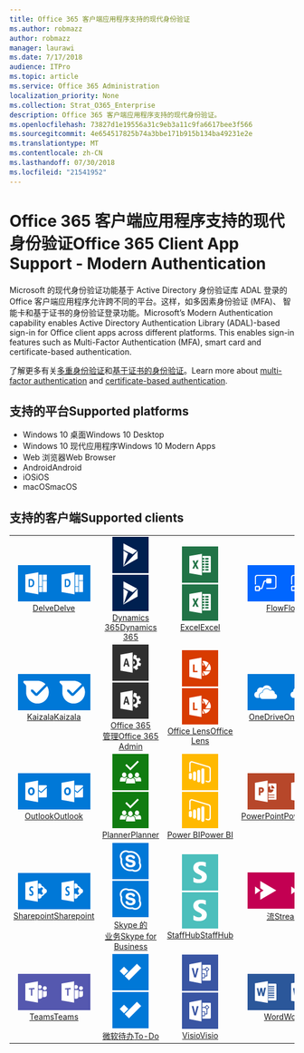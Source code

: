 ```yaml
---
title: Office 365 客户端应用程序支持的现代身份验证
ms.author: robmazz
author: robmazz
manager: laurawi
ms.date: 7/17/2018
audience: ITPro
ms.topic: article
ms.service: Office 365 Administration
localization_priority: None
ms.collection: Strat_O365_Enterprise
description: Office 365 客户端应用程序支持的现代身份验证。
ms.openlocfilehash: 73827d1e19556a31c9eb3a11c9fa6617bee3f566
ms.sourcegitcommit: 4e654517825b74a3bbe171b915b134ba49231e2e
ms.translationtype: MT
ms.contentlocale: zh-CN
ms.lasthandoff: 07/30/2018
ms.locfileid: "21541952"
---
```

# <a name="office-365-client-app-support---modern-authentication"></a><span data-ttu-id="52fd1-103">Office 365 客户端应用程序支持的现代身份验证</span><span class="sxs-lookup"><span data-stu-id="52fd1-103">Office 365 Client App Support - Modern Authentication</span></span>

<span data-ttu-id="52fd1-p101">Microsoft 的现代身份验证功能基于 Active Directory 身份验证库 ADAL 登录的 Office 客户端应用程序允许跨不同的平台。这样，如多因素身份验证 (MFA)、 智能卡和基于证书的身份验证登录功能。</span><span class="sxs-lookup"><span data-stu-id="52fd1-p101">Microsoft’s Modern Authentication capability enables Active Directory Authentication Library (ADAL)-based sign-in for Office client apps across different platforms. This enables sign-in features such as Multi-Factor Authentication (MFA), smart card and certificate-based authentication.</span></span>

<span data-ttu-id="52fd1-106">了解更多有关[多重身份验证](https://docs.microsoft.com/azure/active-directory/authentication/multi-factor-authentication)和[基于证书的身份验证](https://docs.microsoft.com/azure/active-directory/active-directory-certificate-based-authentication-get-started)。</span><span class="sxs-lookup"><span data-stu-id="52fd1-106">Learn more about [multi-factor authentication](https://docs.microsoft.com/azure/active-directory/authentication/multi-factor-authentication) and [certificate-based authentication](https://docs.microsoft.com/azure/active-directory/active-directory-certificate-based-authentication-get-started).</span></span>

## <a name="supported-platforms"></a><span data-ttu-id="52fd1-107">支持的平台</span><span class="sxs-lookup"><span data-stu-id="52fd1-107">Supported platforms</span></span>

 - <span data-ttu-id="52fd1-108">Windows 10 桌面</span><span class="sxs-lookup"><span data-stu-id="52fd1-108">Windows 10 Desktop</span></span>
 - <span data-ttu-id="52fd1-109">Windows 10 现代应用程序</span><span class="sxs-lookup"><span data-stu-id="52fd1-109">Windows 10 Modern Apps</span></span>
 - <span data-ttu-id="52fd1-110">Web 浏览器</span><span class="sxs-lookup"><span data-stu-id="52fd1-110">Web Browser</span></span>
 - <span data-ttu-id="52fd1-111">Android</span><span class="sxs-lookup"><span data-stu-id="52fd1-111">Android</span></span>
 - <span data-ttu-id="52fd1-112">iOS</span><span class="sxs-lookup"><span data-stu-id="52fd1-112">iOS</span></span>
 - <span data-ttu-id="52fd1-113">macOS</span><span class="sxs-lookup"><span data-stu-id="52fd1-113">macOS</span></span>

## <a name="supported-clients"></a><span data-ttu-id="52fd1-114">支持的客户端</span><span class="sxs-lookup"><span data-stu-id="52fd1-114">Supported clients</span></span>

| | | | | | |
|:---:|:---:|:---:|:---:|:---:|:---:|
| <span data-ttu-id="52fd1-115">![深入图标](images/o365-delve-64x64.png)</span><span class="sxs-lookup"><span data-stu-id="52fd1-115">![Delve icon](images/o365-delve-64x64.png)</span></span> <br> [<span data-ttu-id="52fd1-116">Delve</span><span class="sxs-lookup"><span data-stu-id="52fd1-116">Delve</span></span>](https://products.office.com/business/intelligent-search) | <span data-ttu-id="52fd1-117">![Dynamics 365 图标](images/o365-dynamics365-64x64.png)</span><span class="sxs-lookup"><span data-stu-id="52fd1-117">![Dynamics 365 icon](images/o365-dynamics365-64x64.png)</span></span> <br> [<span data-ttu-id="52fd1-118">Dynamics 365</span><span class="sxs-lookup"><span data-stu-id="52fd1-118">Dynamics 365</span></span>](https://dynamics.microsoft.com) | <span data-ttu-id="52fd1-119">![Excel 图标](images/o365-excel-64x64.png)</span><span class="sxs-lookup"><span data-stu-id="52fd1-119">![Excel icon](images/o365-excel-64x64.png)</span></span> <br> [<span data-ttu-id="52fd1-120">Excel</span><span class="sxs-lookup"><span data-stu-id="52fd1-120">Excel</span></span>](https://products.office.com/excel) | <span data-ttu-id="52fd1-121">![流图标](images/o365-flow-64x64.png)</span><span class="sxs-lookup"><span data-stu-id="52fd1-121">![Flow icon](images/o365-flow-64x64.png)</span></span> <br> [<span data-ttu-id="52fd1-122">Flow</span><span class="sxs-lookup"><span data-stu-id="52fd1-122">Flow</span></span>](https://flow.microsoft.com) | <span data-ttu-id="52fd1-123">![表单图标](images/o365-forms-64x64.png)</span><span class="sxs-lookup"><span data-stu-id="52fd1-123">![Forms icon](images/o365-forms-64x64.png)</span></span> <br> [<span data-ttu-id="52fd1-124">Forms</span><span class="sxs-lookup"><span data-stu-id="52fd1-124">Forms</span></span>](https://flow.microsoft.com/connectors/shared_microsoftforms/microsoft-forms/) | 
| <span data-ttu-id="52fd1-125">![Kaizala 图标](images/o365-kaizala-64x64.png)</span><span class="sxs-lookup"><span data-stu-id="52fd1-125">![Kaizala icon](images/o365-kaizala-64x64.png)</span></span> <br> [<span data-ttu-id="52fd1-126">Kaizala</span><span class="sxs-lookup"><span data-stu-id="52fd1-126">Kaizala</span></span>](https://products.office.com/en/business/microsoft-kaizala) | <span data-ttu-id="52fd1-127">![Office 365 管理图标](images/o365-o365admin-64x64.png)</span><span class="sxs-lookup"><span data-stu-id="52fd1-127">![Office 365 Admin icon](images/o365-o365admin-64x64.png)</span></span> <br> [<span data-ttu-id="52fd1-128">Office 365<br>管理</span><span class="sxs-lookup"><span data-stu-id="52fd1-128">Office 365 <br> Admin</span></span>](https://products.office.com/business/manage-office-365-admin-app) | <span data-ttu-id="52fd1-129">![镜头图标](images/o365-lens-64x64.png)</span><span class="sxs-lookup"><span data-stu-id="52fd1-129">![Lens icon](images/o365-lens-64x64.png)</span></span> <br> [<span data-ttu-id="52fd1-130">Office Lens</span><span class="sxs-lookup"><span data-stu-id="52fd1-130">Office Lens</span></span>](https://www.microsoft.com/p/office-lens/9wzdncrfj3t8?activetab=pivot%3Aoverviewtab) | <span data-ttu-id="52fd1-131">![OneDrive for Business 图标](images/o365-OneDrive-64x64.png)</span><span class="sxs-lookup"><span data-stu-id="52fd1-131">![OneDrive for Business icon](images/o365-OneDrive-64x64.png)</span></span> <br> [<span data-ttu-id="52fd1-132">OneDrive</span><span class="sxs-lookup"><span data-stu-id="52fd1-132">OneDrive</span></span>](https://products.office.com/onedrive-for-business/online-cloud-storage) | <span data-ttu-id="52fd1-133">![OneNote 图标](images/o365-OneNote-64x64.png)</span><span class="sxs-lookup"><span data-stu-id="52fd1-133">![OneNote icon](images/o365-OneNote-64x64.png)</span></span> <br> [<span data-ttu-id="52fd1-134">OneNote</span><span class="sxs-lookup"><span data-stu-id="52fd1-134">OneNote</span></span>](https://products.office.com/onenote)
| <span data-ttu-id="52fd1-135">![Outlook 图标](images/o365-outlook-64x64.png)</span><span class="sxs-lookup"><span data-stu-id="52fd1-135">![Outlook icon](images/o365-outlook-64x64.png)</span></span> <br> [<span data-ttu-id="52fd1-136">Outlook</span><span class="sxs-lookup"><span data-stu-id="52fd1-136">Outlook</span></span>](https://products.office.com/outlook) | <span data-ttu-id="52fd1-137">![计划工具图标](images/o365-planner-64x64.png)</span><span class="sxs-lookup"><span data-stu-id="52fd1-137">![Planner icon](images/o365-planner-64x64.png)</span></span> <br> [<span data-ttu-id="52fd1-138">Planner</span><span class="sxs-lookup"><span data-stu-id="52fd1-138">Planner</span></span>](https://products.office.com/business/task-management-software) | <span data-ttu-id="52fd1-139">![PowerBI 图标](images/o365-powerbi-64x64.png)</span><span class="sxs-lookup"><span data-stu-id="52fd1-139">![PowerBI icon](images/o365-powerbi-64x64.png)</span></span> <br> [<span data-ttu-id="52fd1-140">Power BI</span><span class="sxs-lookup"><span data-stu-id="52fd1-140">Power BI</span></span>](https://powerbi.microsoft.com) | <span data-ttu-id="52fd1-141">![PowerPoint 图标](images/o365-powerpoint-64x64.png)</span><span class="sxs-lookup"><span data-stu-id="52fd1-141">![PowerPoint icon](images/o365-powerpoint-64x64.png)</span></span> <br> [<span data-ttu-id="52fd1-142">PowerPoint</span><span class="sxs-lookup"><span data-stu-id="52fd1-142">PowerPoint</span></span>](https://products.office.com/powerpoint) | <span data-ttu-id="52fd1-143">![项目图标](images/o365-project-64x64.png)</span><span class="sxs-lookup"><span data-stu-id="52fd1-143">![Project icon](images/o365-project-64x64.png)</span></span> <br> [<span data-ttu-id="52fd1-144">Project</span><span class="sxs-lookup"><span data-stu-id="52fd1-144">Project</span></span>](https://products.office.com/project) 
| <span data-ttu-id="52fd1-145">![SharePoint 图标](images/o365-sharepoint-64x64.png)</span><span class="sxs-lookup"><span data-stu-id="52fd1-145">![SharePoint icon](images/o365-sharepoint-64x64.png)</span></span> <br> [<span data-ttu-id="52fd1-146">Sharepoint</span><span class="sxs-lookup"><span data-stu-id="52fd1-146">Sharepoint</span></span>](https://products.office.com/sharepoint) | <span data-ttu-id="52fd1-147">![Skype 业务图标](images/o365-skypeforbusiness-64x64.png)</span><span class="sxs-lookup"><span data-stu-id="52fd1-147">![Skype for Business icon](images/o365-skypeforbusiness-64x64.png)</span></span> <br> [<span data-ttu-id="52fd1-148">Skype 的<br>业务</span><span class="sxs-lookup"><span data-stu-id="52fd1-148">Skype for <br> Business</span></span>](https://www.skype.com/business/) | <span data-ttu-id="52fd1-149">![StaffHub 图标](images/o365-staffhub-64x64.png)</span><span class="sxs-lookup"><span data-stu-id="52fd1-149">![StaffHub icon](images/o365-staffhub-64x64.png)</span></span> <br> [<span data-ttu-id="52fd1-150">StaffHub</span><span class="sxs-lookup"><span data-stu-id="52fd1-150">StaffHub</span></span>](https://products.office.com/microsoft-staffhub/staff-scheduling-software) | <span data-ttu-id="52fd1-151">![流图标](images/o365-stream-64x64.png)</span><span class="sxs-lookup"><span data-stu-id="52fd1-151">![Stream icon](images/o365-stream-64x64.png)</span></span> <br> [<span data-ttu-id="52fd1-152">流</span><span class="sxs-lookup"><span data-stu-id="52fd1-152">Stream</span></span>](https://stream.microsoft.com) | <span data-ttu-id="52fd1-153">![Sway 图标](images/o365-sway-64x64.png)</span><span class="sxs-lookup"><span data-stu-id="52fd1-153">![Sway icon](images/o365-sway-64x64.png)</span></span> <br> [<span data-ttu-id="52fd1-154">Sway</span><span class="sxs-lookup"><span data-stu-id="52fd1-154">Sway</span></span>](https://sway.com)
| <span data-ttu-id="52fd1-155">![团队图标](images/o365-teams-64x64.png)</span><span class="sxs-lookup"><span data-stu-id="52fd1-155">![Teams icon](images/o365-teams-64x64.png)</span></span> <br> [<span data-ttu-id="52fd1-156">Teams</span><span class="sxs-lookup"><span data-stu-id="52fd1-156">Teams</span></span>](https://products.office.com/microsoft-teams/group-chat-software) | <span data-ttu-id="52fd1-157">![待办事项图标](images/o365-todo-64x64.png)</span><span class="sxs-lookup"><span data-stu-id="52fd1-157">![To-Do icon](images/o365-todo-64x64.png)</span></span> <br> [<span data-ttu-id="52fd1-158">微软待办</span><span class="sxs-lookup"><span data-stu-id="52fd1-158">To-Do</span></span>](https://todo.microsoft.com) | <span data-ttu-id="52fd1-159">![Visio 图标](images/o365-visio-64x64.png)</span><span class="sxs-lookup"><span data-stu-id="52fd1-159">![Visio icon](images/o365-visio-64x64.png)</span></span> <br> [<span data-ttu-id="52fd1-160">Visio</span><span class="sxs-lookup"><span data-stu-id="52fd1-160">Visio</span></span>](https://products.office.com/visio/flowchart-software) | <span data-ttu-id="52fd1-161">![Word 图标](images/o365-word-64x64.png)</span><span class="sxs-lookup"><span data-stu-id="52fd1-161">![Word icon](images/o365-word-64x64.png)</span></span> <br> [<span data-ttu-id="52fd1-162">Word</span><span class="sxs-lookup"><span data-stu-id="52fd1-162">Word</span></span>](https://products.office.com/word) | <span data-ttu-id="52fd1-163">![Yammer 图标](images/o365-yammer-64x64.png)</span><span class="sxs-lookup"><span data-stu-id="52fd1-163">![Yammer icon](images/o365-yammer-64x64.png)</span></span> <br> [<span data-ttu-id="52fd1-164">Yammer</span><span class="sxs-lookup"><span data-stu-id="52fd1-164">Yammer</span></span>](https://products.office.com/yammer/yammer-overview)